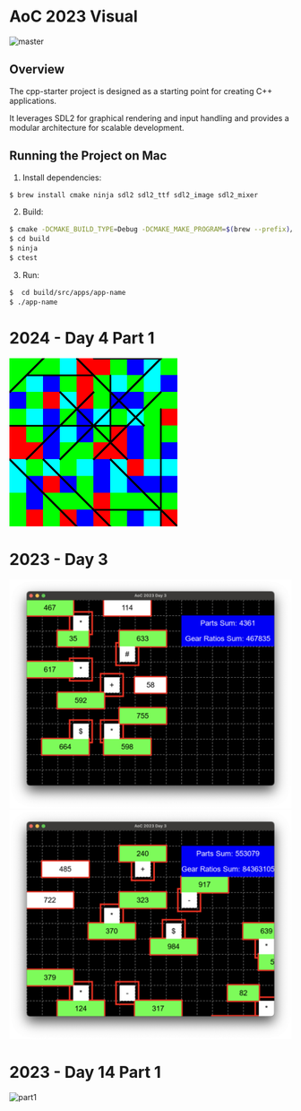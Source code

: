 # AoC 2023 Visual

![master](https://github.com/developer239/cpp-starter/actions/workflows/ci.yml/badge.svg)

## Overview

The cpp-starter project is designed as a starting point for creating C++ applications.

It leverages SDL2 for graphical rendering and input handling and provides a modular architecture for
scalable development.

## Running the Project on Mac

1) Install dependencies:

```bash
$ brew install cmake ninja sdl2 sdl2_ttf sdl2_image sdl2_mixer
```

2) Build:

```bash
$ cmake -DCMAKE_BUILD_TYPE=Debug -DCMAKE_MAKE_PROGRAM=$(brew --prefix)/bin/ninja -G Ninja -S . -B build
$ cd build
$ ninja
$ ctest
```

3) Run:

```bash
$  cd build/src/apps/app-name
$ ./app-name 
```

# 2024 - Day 4 Part 1

![part1](./2024-day-4-part-1.png)

# 2023 - Day 3

![part1](./example-input.png)
![part2](./input.png)

# 2023 - Day 14 Part 1
![part1](./preview-14-1.gif)

